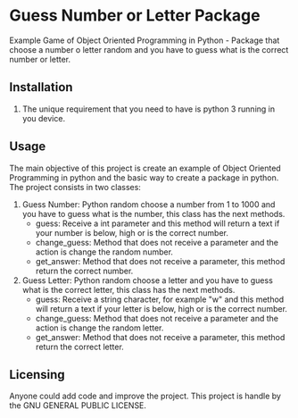 # Guess Number or Letter Package  
Example Game of Object Oriented Programming in Python - Package that choose a number o letter random and you have to guess what is the correct number or letter.

## Installation

1. The unique requirement that you need to have is python 3 running in you device. 

## Usage
The main objective of this project is create an example of Object Oriented Programming in python and the basic way to create a package in python.
The project consists in two classes:
1. Guess Number: Python random choose a number from 1 to 1000 and you have to guess what is the number, this class has the next methods. 
    * guess: Receive a int parameter and this method will return a text if your number is below, high or is the correct number. 
    * change_guess: Method that does not receive a parameter and the action is change the random number. 
    * get_answer: Method that does not receive a parameter, this method return the correct number. 
2. Guess Letter: Python random choose a letter and you have to guess what is the correct letter, this class has the next methods. 
    * guess: Receive a string character, for example "w" and this method will return a text if your letter is below, high or is the correct number. 
    * change_guess: Method that does not receive a parameter and the action is change the random letter. 
    * get_answer: Method that does not receive a parameter, this method return the correct letter. 

## Licensing
Anyone could add code and improve the project. This project is handle by the GNU GENERAL PUBLIC LICENSE.



